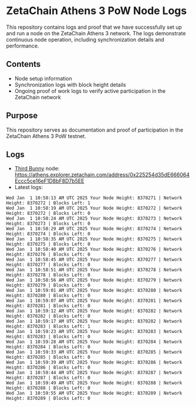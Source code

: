 # ZetaChain Athens 3 PoW Node Logs
This repository contains logs and proof that we have successfully set up and run a node on the ZetaChain Athens 3 network. The logs demonstrate continuous node operation, including synchronization details and performance.

## Contents
- Node setup information
- Synchronization logs with block height details
- Ongoing proof of work logs to verify active participation in the ZetaChain network

## Purpose
This repository serves as documentation and proof of participation in the ZetaChain Athens 3 PoW testnet.

## Logs

- [Third Bunny](https://thirdbunny.xyz/) node: https://athens.explorer.zetachain.com/address/0x225254d35dE666064Eccc5ce16eF1D8bF8D7b5EE
- Latest logs:
```
Wed Jan  1 10:58:13 AM UTC 2025 Your Node Height: 8370271 | Network Height: 8370272 | Blocks Left: 1
Wed Jan  1 10:58:19 AM UTC 2025 Your Node Height: 8370272 | Network Height: 8370272 | Blocks Left: 0
Wed Jan  1 10:58:24 AM UTC 2025 Your Node Height: 8370273 | Network Height: 8370273 | Blocks Left: 0
Wed Jan  1 10:58:29 AM UTC 2025 Your Node Height: 8370274 | Network Height: 8370274 | Blocks Left: 0
Wed Jan  1 10:58:35 AM UTC 2025 Your Node Height: 8370275 | Network Height: 8370275 | Blocks Left: 0
Wed Jan  1 10:58:40 AM UTC 2025 Your Node Height: 8370276 | Network Height: 8370276 | Blocks Left: 0
Wed Jan  1 10:58:45 AM UTC 2025 Your Node Height: 8370277 | Network Height: 8370277 | Blocks Left: 0
Wed Jan  1 10:58:51 AM UTC 2025 Your Node Height: 8370278 | Network Height: 8370278 | Blocks Left: 0
Wed Jan  1 10:58:56 AM UTC 2025 Your Node Height: 8370279 | Network Height: 8370279 | Blocks Left: 0
Wed Jan  1 10:59:01 AM UTC 2025 Your Node Height: 8370280 | Network Height: 8370280 | Blocks Left: 0
Wed Jan  1 10:59:07 AM UTC 2025 Your Node Height: 8370281 | Network Height: 8370281 | Blocks Left: 0
Wed Jan  1 10:59:12 AM UTC 2025 Your Node Height: 8370282 | Network Height: 8370282 | Blocks Left: 0
Wed Jan  1 10:59:17 AM UTC 2025 Your Node Height: 8370282 | Network Height: 8370283 | Blocks Left: 1
Wed Jan  1 10:59:23 AM UTC 2025 Your Node Height: 8370283 | Network Height: 8370283 | Blocks Left: 0
Wed Jan  1 10:59:28 AM UTC 2025 Your Node Height: 8370284 | Network Height: 8370284 | Blocks Left: 0
Wed Jan  1 10:59:33 AM UTC 2025 Your Node Height: 8370285 | Network Height: 8370285 | Blocks Left: 0
Wed Jan  1 10:59:39 AM UTC 2025 Your Node Height: 8370286 | Network Height: 8370286 | Blocks Left: 0
Wed Jan  1 10:59:44 AM UTC 2025 Your Node Height: 8370287 | Network Height: 8370287 | Blocks Left: 0
Wed Jan  1 10:59:49 AM UTC 2025 Your Node Height: 8370288 | Network Height: 8370288 | Blocks Left: 0
Wed Jan  1 10:59:55 AM UTC 2025 Your Node Height: 8370289 | Network Height: 8370289 | Blocks Left: 0
```
